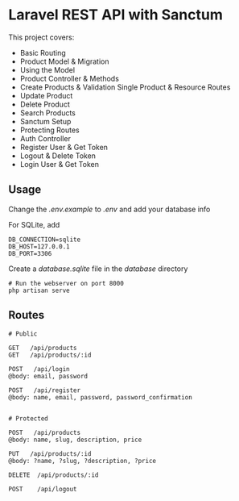 # Laravel REST API with Sanctum

This project covers:
- Basic Routing
- Product Model & Migration
- Using the Model
- Product Controller & Methods
- Create Products & Validation
 Single Product & Resource Routes
- Update Product
- Delete Product
- Search Products
- Sanctum Setup
- Protecting Routes
- Auth Controller
- Register User & Get Token
- Logout & Delete Token
- Login User & Get Token

## Usage

Change the *.env.example* to *.env* and add your database info

For SQLite, add
```
DB_CONNECTION=sqlite
DB_HOST=127.0.0.1
DB_PORT=3306
```

Create a _database.sqlite_ file in the _database_ directory

```
# Run the webserver on port 8000
php artisan serve
```

## Routes

```
# Public

GET   /api/products
GET   /api/products/:id

POST   /api/login
@body: email, password

POST   /api/register
@body: name, email, password, password_confirmation


# Protected

POST   /api/products
@body: name, slug, description, price

PUT   /api/products/:id
@body: ?name, ?slug, ?description, ?price

DELETE  /api/products/:id

POST    /api/logout
```
